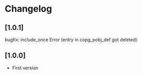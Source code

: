 # Changelog

## [1.0.1]
bugfix: include_once Error (entry in copg_pobj_def got deleted)

## [1.0.0]
- First version
